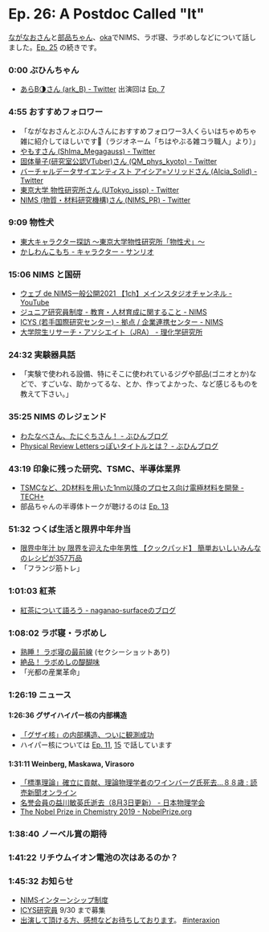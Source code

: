 # Ep. 26: A Postdoc Called "It"

[ながなおさん](https://twitter.com/naganao)と[部品ちゃん](https://twitter.com/tjmlab)、[oka](https://twitter.com/nowohyeah)でNIMS、ラボ寝、ラボめしなどについて話しました。[Ep. 25](https://interaxion-podcast.github.io/25) の続きです。

### 0:00 ぶひんちゃん

- [あらB🌗さん (ark_B) - Twitter](https://twitter.com/ark_B) 出演回は [Ep. 7](https://interaxion-podcast.github.io/7)

### 4:55 おすすめフォロワー

- 「ながなおさんとぶひんさんにおすすめフォロワー3人くらいはちゃめちゃ雑に紹介してほしいです🙋（ラジオネーム「ちはやぶる雑コラ職人」より）」
- [やもすさん (ShIma_Megagauss) - Twitter](https://twitter.com/ShIma_Megagauss)
- [固体量子(研究室公認VTuber)さん (QM_phys_kyoto) - Twitter](https://twitter.com/QM_phys_kyoto)
- [バーチャルデータサイエンティスト アイシア=ソリッドさん (AIcia_Solid) - Twitter](https://twitter.com/AIcia_Solid)
- [東京大学 物性研究所さん (UTokyo_issp) - Twitter](https://twitter.com/UTokyo_issp)
- [NIMS (物質・材料研究機構)さん (NIMS_PR) - Twitter](https://twitter.com/NIMS_PR)

### 9:09 物性犬

- [東大キャラクター探訪 〜東京大学物性研究所「物性犬」〜](https://www.todainavi.jp/feature/18073/)
- [かしわんこもち - キャラクター - サンリオ](https://www.sanrio.co.jp/character/kashiwankomochi/)

### 15:06 NIMS と国研

- [ウェブ de NIMS一般公開2021 【1ch】メインスタジオチャンネル - YouTube](https://youtu.be/NY2CiiTBiMI)
- [ジュニア研究員制度 - 教育・人材育成に関すること - NIMS](https://www.nims.go.jp/hr-development/junior-researcher.html)
- [ICYS (若手国際研究センター) - 拠点 / 企業連携センター - NIMS](https://www.nims.go.jp/hr-development/icys/)
- [大学院生リサーチ・アソシエイト（JRA） - 理化学研究所](https://www.riken.jp/careers/programs/jra/)

### 24:32 実験器具話

- 「実験で使われる設備、特にそこに使われているジグや部品(ゴニオとか)などで、すごいな、助かってるな、とか、作ってよかった、など感じるものを教えて下さい。」

### 35:25 NIMS のレジェンド

- [わたなべさん、たにぐちさん！ - ぶひんブログ](https://buhin-blog.blogspot.com/2019/04/blog-post.html)
- [Physical Review Lettersっぽいタイトルとは？ - ぶひんブログ](https://buhin-blog.blogspot.com/2017/10/physical-review-letters.html)

### 43:19 印象に残った研究、TSMC、半導体業界

- [TSMCなど、2D材料を用いた1nm以降のプロセス向け電極材料を開発 - TECH+](https://news.mynavi.jp/article/20210526-1894635/)  
- 部品ちゃんの半導体トークが聴けるのは [Ep. 13](https://interaxion-podcast.github.io/13)

### 51:32 つくば生活と限界中年弁当

- [限界中年汁 by 限界を迎えた中年男性 【クックパッド】 簡単おいしいみんなのレシピが357万品](https://cookpad.com/recipe/4967546)
- 「フランジ筋トレ」

### 1:01:03 紅茶

- [紅茶について語ろう - naganao-surfaceのブログ](https://ameblo.jp/naganao-surface/entry-12645252957.html)

### 1:08:02 ラボ寝・ラボめし

- [熟睡！ ラボ寝の最前線](https://tsutatsuta.net/other/mpd/lab-ne.html) (セクシーショットあり)
- [絶品！ ラボめしの醍醐味](https://tsutatsuta.net/other/mpd/lab-meshi.html)
- 「光都の産業革命」

### 1:26:19 ニュース

#### 1:26:36 グザイハイパー核の内部構造

- [「グザイ核」の内部構造、ついに観測成功](https://j-parc.jp/c/press-release/2021/07/23000724.html)
- ハイパー核については [Ep. 11](https://interaxion-podcast.github.io/11), [15](https://interaxion-podcast.github.io/15) で話しています

#### 1:31:11 Weinberg, Maskawa, Virasoro

- [「標準理論」確立に貢献、理論物理学者のワインバーグ氏死去…８８歳 : 読売新聞オンライン](https://www.yomiuri.co.jp/science/20210725-OYT1T50194/)
- [名誉会員の益川敏英氏逝去（8月3日更新） - 日本物理学会](https://www.jps.or.jp/information/2021/07/post_117.php)
- [The Nobel Prize in Chemistry 2019 - NobelPrize.org](https://www.nobelprize.org/prizes/chemistry/2019/summary/)

### 1:38:40 ノーベル賞の期待

### 1:41:22 リチウムイオン電池の次はあるのか？

### 1:45:32 お知らせ

- [NIMSインターンシップ制度](https://www.nims.go.jp/hr-development/internship.html)
- [ICYS研究員](https://www.nims.go.jp/hr-development/icys/employment/lecian000015oks6.html) 9/30 まで募集
- [出演して頂ける方、感想などお待ちしております](https://interaxion-podcast.github.io/feedback/)。 [#interaxion](https://twitter.com/hashtag/interaxion)
